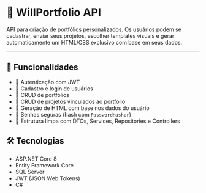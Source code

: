 # 📸 WillPortfolio API

API para criação de portfólios personalizados. Os usuários podem se cadastrar, enviar seus projetos, escolher templates visuais e gerar automaticamente um HTML/CSS exclusivo com base em seus dados.

---

## 🚀 Funcionalidades

- 🔐 Autenticação com JWT
- 👤 Cadastro e login de usuários
- 📁 CRUD de portfólios
- 🧱 CRUD de projetos vinculados ao portfólio
- 🧠 Geração de HTML com base nos dados do usuário
- 💾 Senhas seguras (hash com `PasswordHasher`)
- 📡 Estrutura limpa com DTOs, Services, Repositories e Controllers

## 🛠 Tecnologias
- ASP.NET Core 8
- Entity Framework Core
- SQL Server
- JWT (JSON Web Tokens)
- C#
